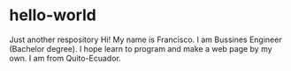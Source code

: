 # hello-world
Just another respository
Hi! My name is Francisco.
I am Bussines Engineer (Bachelor degree).
I hope learn to program and make a web page by my own.
I am from Quito-Ecuador.

